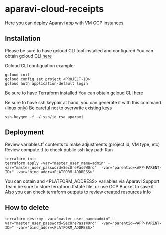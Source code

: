 # aparavi-cloud-receipts
Here you can deploy Aparavi app with VM GCP instances

## Installation
Please be sure to have gcloud CLI tool installed and configured
You can obtain gcloud CLI [here](https://cloud.google.com/sdk/docs/install)

Gcloud CLI configuation example:
```
gcloud init
gcloud config set project <PROJECT-ID>
gcloud auth application-default login
```
Be sure to have Terraform installed
You can obtain gcloud CLI [here](https://learn.hashicorp.com/tutorials/terraform/install-cli)

Be sure to have ssh keypair at hand, you can generate it with this command (linux only)
Be careful not to overwrite existing keys
```
ssh-keygen -f ~/.ssh/id_rsa_aparavi
```
## Deployment
Review variables.tf contents to make adjustments (project id, VM type, etc)
Review compute.tf to check public ssh key path
Run 
```
terraform init
terraform apply -var="master_user_name=admin" -var="master_user_password=SecUrePassW0rd"  -var="parentid=<APP-PARENT-ID>" -var="bind_addr=<PLATFORM_ADDRESS>"
```
You can obtain  <APP-PARENT-ID> and <PLATFORM_ADDRESS> variables via Aparavi Support Team 
be sure to store terraform.tfstate file, or use GCP Bucket to save it
Also you can check terraform outputs to review created resources info
## How to delete
```
terraform destroy -var="master_user_name=admin" -var="master_user_password=SecUrePassW0rd"  -var="parentid=<APP-PARENT-ID>" -var="bind_addr=<PLATFORM_ADDRESS>"
```